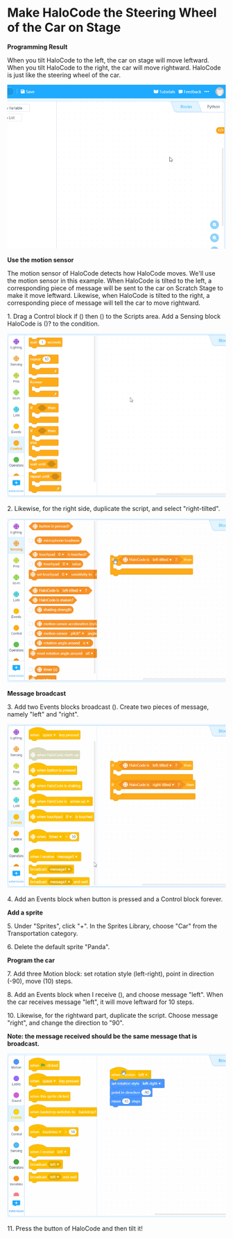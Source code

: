 # Make HaloCode the Steering Wheel of the Car on Stage

**Programming Result**

When you tilt HaloCode to the left, the car on stage will move leftward. When you tilt HaloCode to the right, the car will move rightward. HaloCode is just like the steering wheel of the car.

![](<../../../../.gitbook/assets/0 (7).gif>)

**Use the motion sensor**

The motion sensor of HaloCode detects how HaloCode moves. We'll use the motion sensor in this example. When HaloCode is tilted to the left, a corresponding piece of message will be sent to the car on Scratch Stage to make it move leftward. Likewise, when HaloCode is tilted to the right, a corresponding piece of message will tell the car to move rightward.

1\. Drag a Control block if () then () to the Scripts area. Add a Sensing block HaloCode is ()? to the condition.

![](<../../../../.gitbook/assets/1 (2).gif>)

2\. Likewise, for the right side, duplicate the script, and select "right-tilted".

![](../../../../.gitbook/assets/2.gif)

**Message broadcast**

3\. Add two Events blocks broadcast (). Create two pieces of message, namely "left" and "right".

![](<../../../../.gitbook/assets/3 (14).gif>)

4\. Add an Events block when button is pressed and a Control block forever.

**Add a sprite**

5\. Under "Sprites", click "+". In the Sprites Library, choose "Car" from the Transportation category.

6\. Delete the default sprite "Panda".

**Program the car**

7\. Add three Motion block: set rotation style (left-right), point in direction (-90), move (10) steps.

8\. Add an Events block when I receive (), and choose message "left". When the car receives message "left", it will move leftward for 10 steps.

10\. Likewise, for the rightward part, duplicate the script. Choose message "right", and change the direction to "90".

**Note: the message received should be the same message that is broadcast.**

![](<../../../../.gitbook/assets/4 (2).gif>)

11\. Press the button of HaloCode and then tilt it!
